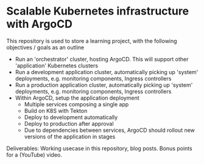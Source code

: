 # Scalable Kubernetes infrastructure with ArgoCD

This repository is used to store a learning project, with the following objectives / goals as an outline

- Run an 'orchestrator' cluster, hosting ArgoCD. This will support other 'application' Kubernetes clusters
- Run a development application cluster, automatically picking up 'system' deployments, e.g. monitoring components, Ingress controllers
- Run a production application cluster, automatically picking up 'system' deployments, e.g. monitoring components, Ingress controllers
- Within ArgoCD, setup the application deployment
  - Multiple services composing a single app
  - Build on K8S with Tekton
  - Deploy to development automatically
  - Deploy to production after approval
  - Due to dependencies between services, ArgoCD should rollout new versions of the application in stages

Deliverables: Working usecase in this repository, blog posts. Bonus points for a (YouTube) video.
